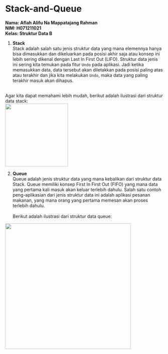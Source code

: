 # Stack-and-Queue

**Nama: Aflah Alifu Na Mappatajang Rahman** <br/>
**NIM: H071211021** <br/>
**Kelas: Struktur Data B** <br/>

1. **Stack** <br/>
Stack adalah salah satu jenis struktur data yang mana elemennya hanya bisa dimasukkan dan dikeluarkan pada posisi akhir saja atau konsep ini lebih sering dikenal dengan 
Last In First Out (LIFO). Struktur data jenis ini sering kita temukan pada fitur `Undo` pada aplikasi. Jadi ketika memasukkan data, data tersebut akan diletakkan pada posisi
paling atas atau terakhir dan jika kita melakukan `Undo`, maka data yang paling terakhir masuk akan dihapus. <br /> <br />

Agar kita dapat memahami lebih mudah, berikut adalah ilustrasi dari struktur data stack: <br/>
<img src="https://user-images.githubusercontent.com/79674049/207994957-2b9083a8-d459-4037-97c8-3842c3c8b884.gif" width="200">

2. **Queue** <br/>
Queue adalah jenis struktur data yang mana kebalikan dari struktur data Stack. Queue memiliki konsep First In First Out (FIFO) yang mana data yang pertama kali masuk akan
keluar terlebih dahulu. Salah satu contoh peng-aplikasian dari jenis struktur data ini adalah aplikasi pesanan makanan, yang mana orang yang pertama memesan akan
proses terlebih dahulu. <br /> <br />
Berikut adalah ilustrasi dari struktur data queue: <br/>
<img src="https://user-images.githubusercontent.com/79674049/207997182-692688a3-44eb-4481-a209-a3f5162fcdc2.gif" width="400">
